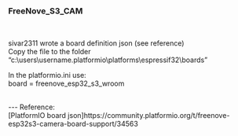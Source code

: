 ### FreeNove_S3_CAM
<br>


sivar2311 wrote a board definition json (see reference) <br>
Copy the file to the folder “c:\users\username\.platformio\platforms\espressif32\boards” <br>

In the platformio.ini use: <br>
board = freenove_esp32_s3_wroom <br>

<br>
---
Reference:<br>
[PlatformIO board json]https://community.platformio.org/t/freenove-esp32s3-camera-board-support/34563 <br>
